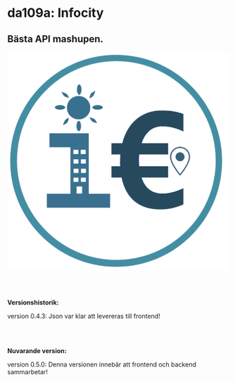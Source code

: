 # da109a: Infocity

<h2>Bästa API mashupen.</h2>

![logo](https://github.com/PhilipHolmqvist/da109a-infocity/blob/main/FrontEnd/static/icons/infocity-icon_v2_221227.png)

<br><br>

<p><strong>Versionshistorik: </strong></p>
version 0.4.3: Json var klar att levereras till frontend!

<br><br>

<p><strong>Nuvarande version: </strong></p>
version 0.5.0: Denna versionen innebär att frontend och backend sammarbetar!
